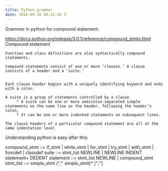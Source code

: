 ```yaml
---
title: Python_grammer
date: 2016-09-16 08:21:26 Z
---
```


Grammer in python for compound statement:

https://docs.python.org/release/3.0.1/reference/compound_stmts.html
Compound statement

    Function and class definitions are also syntactically compound statements.

    Compound statements consist of one or more ‘clauses.’ A clause consists of a header and a ‘suite.’ 


    Each clause header begins with a uniquely identifying keyword and ends with a colon.

    A suite is a group of statements controlled by a clause
         * A suite can be one or more semicolon-separated simple statements on the same line as the header, following the header’s colon,
         * It can be one or more indented statements on subsequent lines.

    The clause headers of a particular compound statement are all at the same indentation level


Understanding python is easy after this:

compound_stmt ::=  if_stmt
                   | while_stmt
                   | for_stmt
                   | try_stmt
                   | with_stmt
                   | funcdef
                   | classdef
suite         ::=  stmt_list NEWLINE | NEWLINE INDENT statement+ DEDENT
statement     ::=  stmt_list NEWLINE | compound_stmt
stmt_list     ::=  simple_stmt (";" simple_stmt)* [";"]


